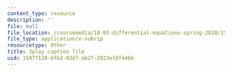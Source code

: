 ```yaml
---
content_type: resource
description: ''
file: null
file_location: /coursemedia/18-03-differential-equations-spring-2010/1507f1286fb303d7ab2f2923ef8f446b_z-meBrqcy_I.srt
file_type: application/x-subrip
resourcetype: Other
title: 3play caption file
uid: 1507f128-6fb3-03d7-ab2f-2923ef8f446b
---
```

